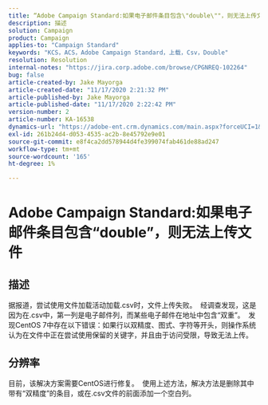 ```yaml
---
title: “Adobe Campaign Standard:如果电子邮件条目包含\"double\""，则无法上传文件
description: 描述
solution: Campaign
product: Campaign
applies-to: "Campaign Standard"
keywords: "KCS，ACS，Adobe Campaign Standard，上载，Csv，Double"
resolution: Resolution
internal-notes: "https://jira.corp.adobe.com/browse/CPGNREQ-102264"
bug: false
article-created-by: Jake Mayorga
article-created-date: "11/17/2020 2:21:32 PM"
article-published-by: Jake Mayorga
article-published-date: "11/17/2020 2:22:42 PM"
version-number: 2
article-number: KA-16538
dynamics-url: "https://adobe-ent.crm.dynamics.com/main.aspx?forceUCI=1&pagetype=entityrecord&etn=knowledgearticle&id=35fe582f-e028-eb11-a813-000d3a593c3f"
exl-id: 261b24d4-d053-4535-ac2b-8e45792e9e01
source-git-commit: e8f4ca2dd578944d4fe399074fab461de88ad247
workflow-type: tm+mt
source-wordcount: '165'
ht-degree: 1%

---
```


# Adobe Campaign Standard:如果电子邮件条目包含“double”，则无法上传文件

## 描述

据报道，尝试使用文件加载活动加载.csv时，文件上传失败。  经调查发现，这是因为在.csv中，第一列是电子邮件列，而某些电子邮件在地址中包含“双重”。  发现CentOS 7中存在以下错误：如果行以双精度、图式、字符等开头，则操作系统认为在文件中正在尝试使用保留的关键字，并且由于访问受限，导致无法上传。

## 分辨率

目前，该解决方案需要CentOS进行修复。  使用上述方法，解决方法是删除其中带有“双精度”的条目，或在.csv文件的前面添加一个空白列。
